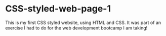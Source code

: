 # CSS-styled-web-page-1
This is my first CSS styled website, using HTML and CSS. It was part of an exercise I had to do for the web development bootcamp I am taking!
